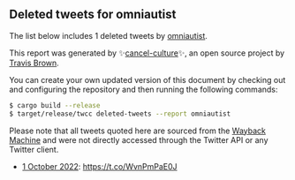 ## Deleted tweets for omniautist

The list below includes 1 deleted tweets by
[omniautist](https://twitter.com/omniautist).



This report was generated by ✨[cancel-culture](https://github.com/travisbrown/cancel-culture)✨,
an open source project by [Travis Brown](https://twitter.com/travisbrown).

You can create your own updated version of this document by checking out and configuring the
repository and then running the following commands:

```bash
$ cargo build --release
$ target/release/twcc deleted-tweets --report omniautist
```

Please note that all tweets quoted here are sourced from the
[Wayback Machine](https://web.archive.org) and were not directly accessed through the Twitter API or
any Twitter client.

* [ 1 October 2022](https://web.archive.org/web/20221001035023/https://twitter.com/omniautist/status/1576056909731229697): https://t.co/WvnPmPaE0J <!--1576056909731229697-->
